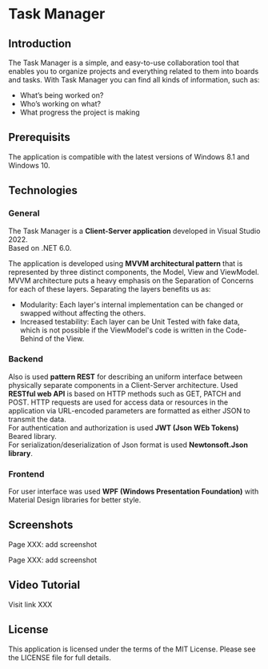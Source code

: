 # Task Manager
## Introduction
The Task Manager is a simple, and easy-to-use collaboration tool that enables you to organize projects and everything related to them into boards and tasks. 
With Task Manager you can find all kinds of information, such as: 
- What’s being worked on?
- Who’s working on what? 
- What progress the project is making<br />

## Prerequisits
The application is compatible with the latest versions of Windows 8.1 and Windows 10.

## Technologies
### General
The Task Manager is a **Client-Server application** developed in Visual Studio 2022.<br />
Based on .NET 6.0.<br />

The application is developed using **MVVM architectural pattern** that is represented by three distinct components, the Model, View and ViewModel.
MVVM architecture puts a heavy emphasis on the Separation of Concerns for each of these layers. Separating the layers benefits us as:<br />
- Modularity: Each layer's internal implementation can be changed or swapped without affecting the others.<br />
- Increased testability: Each layer can be Unit Tested with fake data, which is not possible if the ViewModel's code is written in the Code-Behind of the View.<br />

### Backend
Also is used **pattern REST** for describing an uniform interface between physically separate components in a Client-Server architecture.
Used **RESTful web API** is based on HTTP methods such as GET, PATCH and POST. HTTP requests are used for access data or resources in the application via URL-encoded parameters are formatted as either JSON to transmit the data.<br />
For authentication and authorization is used **JWT (Json WEb Tokens)** Beared library.<br />
For serialization/deserialization of Json format is used **Newtonsoft.Json library**.<br />

### Frontend
For user interface was used **WPF (Windows Presentation Foundation)** with Material Design libraries for better style.<br />

## Screenshots
Page XXX:
add screenshot

Page XXX:
add screenshot

## Video Tutorial
Visit link XXX

## License
This application is licensed under the terms of the MIT License. Please see the LICENSE file for full details.
